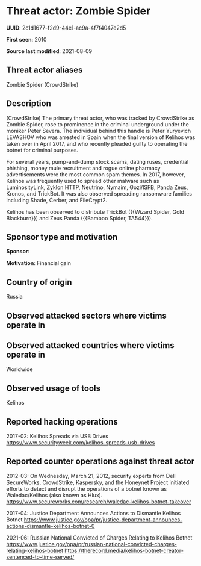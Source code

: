 # Threat actor: Zombie Spider

**UUID**: 2c1d1677-f2d9-44e1-ac9a-4f7f4047e2d5

**First seen**: 2010

**Source last modified**: 2021-08-09

## Threat actor aliases

Zombie Spider (CrowdStrike)

## Description

(CrowdStrike) The primary threat actor, who was tracked by CrowdStrike as Zombie Spider, rose to prominence in the criminal underground under the moniker Peter Severa. The individual behind this handle is Peter Yuryevich LEVASHOV who was arrested in Spain when the final version of Kelihos was taken over in April 2017, and who recently pleaded guilty to operating the botnet for criminal purposes.

For several years, pump-and-dump stock scams, dating ruses, credential phishing, money mule recruitment and rogue online pharmacy advertisements were the most common spam themes. In 2017, however, Kelihos was frequently used to spread other malware such as LuminosityLink, Zyklon HTTP, Neutrino, Nymaim, Gozi/ISFB, Panda Zeus, Kronos, and TrickBot. It was also observed spreading ransomware families including Shade, Cerber, and FileCrypt2.

Kelihos has been observed to distribute TrickBot ({{Wizard Spider, Gold Blackburn}}) and Zeus Panda ({{Bamboo Spider, TA544}}).

## Sponsor type and motivation

**Sponsor**: 

**Motivation**: Financial gain


## Country of origin

Russia

## Observed attacked sectors where victims operate in



## Observed attacked countries where victims operate in

Worldwide

## Observed usage of tools

Kelihos

## Reported hacking operations

2017-02: Kelihos Spreads via USB Drives
https://www.securityweek.com/kelihos-spreads-usb-drives

## Reported counter operations against threat actor

2012-03: On Wednesday, March 21, 2012, security experts from Dell SecureWorks, CrowdStrike, Kaspersky, and the Honeynet Project initiated efforts to detect and disrupt the operations of a botnet known as Waledac/Kelihos (also known as Hlux).
https://www.secureworks.com/research/waledac-kelihos-botnet-takeover

2017-04: Justice Department Announces Actions to Dismantle Kelihos Botnet
https://www.justice.gov/opa/pr/justice-department-announces-actions-dismantle-kelihos-botnet-0

2021-06: Russian National Convicted of Charges Relating to Kelihos Botnet
https://www.justice.gov/opa/pr/russian-national-convicted-charges-relating-kelihos-botnet
https://therecord.media/kelihos-botnet-creator-sentenced-to-time-served/



